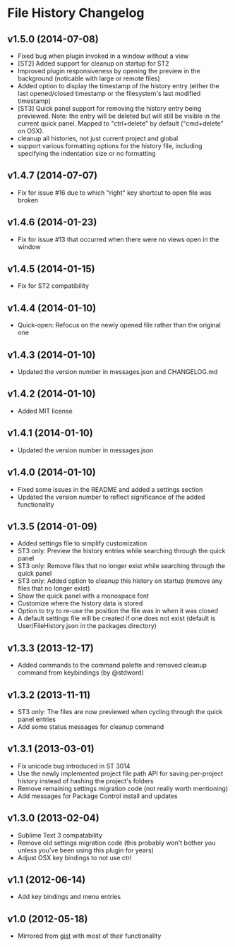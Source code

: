 File History Changelog
======================

v1.5.0 (2014-07-08)
-------------------

- Fixed bug when plugin invoked in a window without a view
- [ST2] Added support for cleanup on startup for ST2
- Improved plugin responsiveness by opening the preview in the background (noticable with large or remote files)
- Added option to display the timestamp of the history entry (either the last opened/closed timestamp or the filesystem's last modified timestamp)
- [ST3] Quick panel support for removing the history entry being previewed. Note: the entry will be deleted but will still be visible in the current quick panel. Mapped to "ctrl+delete" by default ("cmd+delete" on OSX).
- cleanup all histories, not just current project and global
- support various formatting options for the history file, including specifying the indentation size or no formatting

v1.4.7 (2014-07-07)
-------------------

- Fix for issue #16 due to which "right" key shortcut to open file was broken

v1.4.6 (2014-01-23)
-------------------

- Fix for issue #13 that occurred when there were no views open in the window

v1.4.5 (2014-01-15)
-------------------

- Fix for ST2 compatibility

v1.4.4 (2014-01-10)
-------------------

- Quick-open: Refocus on the newly opened file rather than the original one


v1.4.3 (2014-01-10)
-------------------

- Updated the version number in messages.json and CHANGELOG.md

v1.4.2 (2014-01-10)
-------------------

- Added MIT license


v1.4.1 (2014-01-10)
-------------------

- Updated the version number in messages.json

v1.4.0 (2014-01-10)
-------------------

- Fixed some issues in the README and added a settings section
- Updated the version number to reflect significance of the added functionality

v1.3.5 (2014-01-09)
-------------------

- Added settings file to simplify customization
- ST3 only: Preview the history entries while searching through the quick panel
- ST3 only: Remove files that no longer exist while searching through the quick panel
- ST3 only: Added option to cleanup this history on startup (remove any files that no longer exist)
- Show the quick panel with a monospace font
- Customize where the history data is stored
- Option to try to re-use the position the file was in when it was closed
- A default settings file will be created if one does not exist (default is User/FileHistory.json in the packages directory)


v1.3.3 (2013-12-17)
-------------------

- Added commands to the command palette and removed cleanup command from keybindings (by @stdword)


v1.3.2 (2013-11-11)
-------------------

- ST3 only: The files are now previewed when cycling through the quick panel entries
- Add some status messages for cleanup command


v1.3.1 (2013-03-01)
-------------------

- Fix unicode bug introduced in ST 3014
- Use the newly implemented project file path API for saving per-project history instead of hashing the project's folders
- Remove remaining settings migration code (not really worth mentioning)
- Add messages for Package Control install and updates


v1.3.0 (2013-02-04)
-------------------

- Sublime Text 3 compatability
- Remove old settings migration code (this probably won't bother you unless you've been using this plugin for years)
- Adjust OSX key bindings to not use ctrl


v1.1 (2012-06-14)
-----------------

- Add key bindings and menu entries


v1.0 (2012-05-18)
-----------------

- Mirrored from [gist](https://gist.github.com/1133602) with most of their functionality
